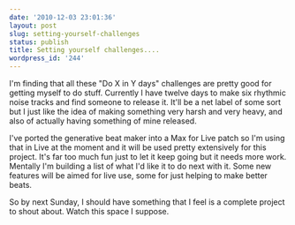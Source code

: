 ```yaml
---
date: '2010-12-03 23:01:36'
layout: post
slug: setting-yourself-challenges
status: publish
title: Setting yourself challenges....
wordpress_id: '244'
---
```


I'm finding that all these "Do X in Y days" challenges are pretty good for getting myself to do stuff. Currently I have twelve days to make six rhythmic noise tracks and find someone to release it. It'll be a net label of some sort but I just like the idea of making something very harsh and very heavy, and also of actually having something of mine released.

I've ported the generative beat maker into a Max for Live patch so I'm using that in Live at the moment and it will be used pretty extensively for this project. It's far too much fun just to let it keep going but it needs more work. Mentally I'm building a list of what I'd like it to do next with it. Some new features will be aimed for live use, some for just helping to make better beats.

So by next Sunday, I should have something that I feel is a complete project to shout about. Watch this space I suppose.

